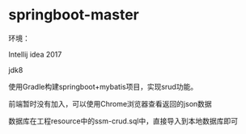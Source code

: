 # springboot-master
环境：

Intellij idea 2017

jdk8

使用Gradle构建springboot+mybatis项目，实现srud功能。

前端暂时没有加入，可以使用Chrome浏览器查看返回的json数据

数据库在工程resource中的ssm-crud.sql中，直接导入到本地数据库即可
